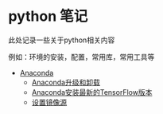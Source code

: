 # python 笔记

此处记录一些关于python相关内容

例如：环境的安装，配置，常用库，常用工具等

- [Anaconda](conda/anaconda)
  - [Anaconda升级和卸载](conda/anaconda#sjhxz)
  - [Anaconda安装最新的TensorFlow版本](conda/anaconda#azxbb)
  - [设置镜像源](conda/anaconda#szjxy)
